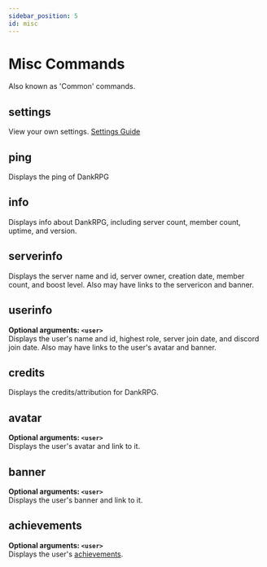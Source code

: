 ```yaml
---
sidebar_position: 5
id: misc
---
```


# Misc Commands
Also known as 'Common' commands.

## settings
View your own settings. [Settings Guide](https://dankrpg.xyz/docs/The-Basics/user-settings)

## ping
Displays the ping of DankRPG

## info
Displays info about DankRPG, including server count, member count, uptime, and version.

## serverinfo
Displays the server name and id, server owner, creation date, member count, and boost level. Also may have links to the servericon and banner.

## userinfo
**Optional arguments: `<user>`** <br />
Displays the user's name and id, highest role, server join date, and discord join date. Also may have links to the user's avatar and banner.

## credits
Displays the credits/attribution for DankRPG.

## avatar
**Optional arguments: `<user>`** <br />
Displays the user's avatar and link to it.

## banner
**Optional arguments: `<user>`** <br />
Displays the user's banner and link to it.

## achievements
**Optional arguments: `<user>`** <br />
Displays the user's [achievements](https://dankrpg.xyz/docs/The-Basics/achievements).